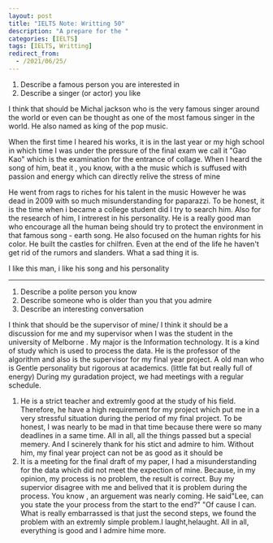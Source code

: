 ```yaml
---
layout: post
title: "IELTS Note: Writting 50"
description: "A prepare for the "
categories: [IELTS]
tags: [IELTS, Writting]
redirect_from:
  - /2021/06/25/
---
```



1. Describe a famous person you are interested in 
2. Describe a singer (or actor) you like 

I think that should be Michal jackson who is the very famous singer around the world or even can be thought as one of the most famous singer in the world. He also named as king of the pop music. 

When the first time I heared his works, it is in the last year or my high school in which time I was under the pressure of the final exam we call it "Gao Kao" which is the examination for the entrance of collage. When I heard the song of him, beat it , you know, with a the music which is suffused with passion and energy which can directly relive the stress of mine

He went from rags to riches for his talent in the music However he was dead in 2009 with so much misunderstanding for paparazzi. To be honest, it is the time when i became a college student did I try to search him. Also for the research of him, I intrerest in his personality. He is a really good man who encourage all the human being should try to protect the environment in that famous song - earth song. He also focused on the human rights for his color. He built the castles for chilfren. Even at the end of the life he haven't get rid of the rumors and slanders. What a sad thing it is.

I like this man, i like his song and his personality 

------

1. Describe a polite person you know
2. Describe someone who is older than you that you admire
3. Describe an interesting conversation

I think that should be the supervisor of mine/ 
I think it should be a discussion for me and my supervisor
when I was the student in the university of Melborne . My major is the Information technology. It is a kind of study which is used to process the data. He is the professor of the algorithm and also is the supervisor for my final year project. A old man who is Gentle personality but rigorous at academics. (little fat but really full of energy) 
During my guradation project, we had meetings with a regular schedule. 
1. He is a strict teacher and extremly good at the study of his field. Therefore, he have a high requirement for my project which put me in a very stressful situation during the period of my final project. To be honest, I was nearly to be mad in that time because there were so many deadlines in a same time. All in all, all the things passed but a special memery. And I scinerely thank for his stict and admire to him. Without him, my final year project can not be as good as it should be 
2. It is a meeting for the final draft of my paper, I had a misunderstanding for the data which did not meet the expection of mine. Because, in my opinion, my process is no problem, the result is correct. Buy my supervior disagree with me and belived that it is problem during the process. You know , an arguement was nearly coming. He said"Lee, can you state the your process from the start to the end?" "Of cause I can. What is really embarrassed is that just the second steps, we found the problem with an extremly simple problem.I laught,helaught. All in all, everything is good and I admire hime more.
